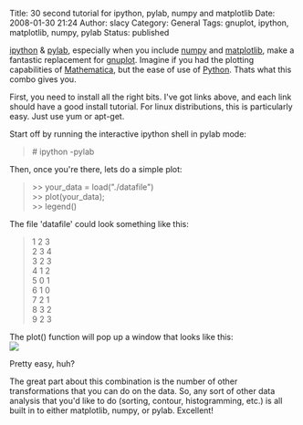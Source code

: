 Title: 30 second tutorial for ipython, pylab, numpy and matplotlib
Date: 2008-01-30 21:24
Author: slacy
Category: General
Tags: gnuplot, ipython, matplotlib, numpy, pylab
Status: published

[ipython](http://ipython.scipy.org/moin/) &
[pylab](http://matplotlib.sourceforge.net/pylab_commands.html),
especially when you include [numpy](http://numpy.scipy.org/) and
[matplotlib](http://matplotlib.sourceforge.net), make a fantastic
replacement for [gnuplot](http://www.gnuplot.info/). Imagine if you had
the plotting capabilities of [Mathematica](http://www.wolfram.com), but
the ease of use of [Python](http://www.python.org/). Thats what this
combo gives you.

First, you need to install all the right bits. I've got links above, and
each link should have a good install tutorial. For linux distributions,
this is particularly easy. Just use yum or apt-get.

Start off by running the interactive ipython shell in pylab mode:

> \# ipython -pylab

Then, once you're there, lets do a simple plot:

> &gt;&gt; your\_data = load("./datafile")  
> &gt;&gt; plot(your\_data);  
> &gt;&gt; legend()

The file 'datafile' could look something like this:

> 1 2 3  
> 2 3 4  
> 3 2 3  
> 4 1 2  
> 5 0 1  
> 6 1 0  
> 7 2 1  
> 8 3 2  
> 9 2 3

The plot() function will pop up a window that looks like this:  
![](http://slacy.com/blog/wp-content/matplotlib.png)

Pretty easy, huh?

The great part about this combination is the number of other
transformations that you can do on the data. So, any sort of other data
analysis that you'd like to do (sorting, contour, histogramming, etc.)
is all built in to either matplotlib, numpy, or pylab. Excellent!

